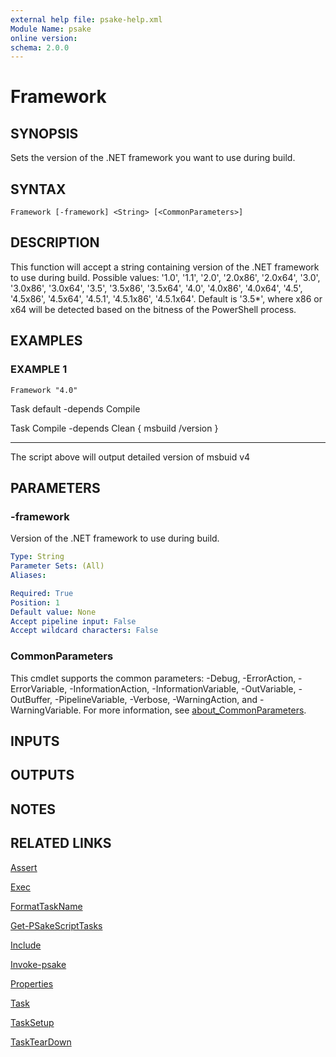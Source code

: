 ```yaml
---
external help file: psake-help.xml
Module Name: psake
online version:
schema: 2.0.0
---
```


# Framework

## SYNOPSIS
Sets the version of the .NET framework you want to use during build.

## SYNTAX

```
Framework [-framework] <String> [<CommonParameters>]
```

## DESCRIPTION
This function will accept a string containing version of the .NET framework to use during build.
Possible values: '1.0', '1.1', '2.0', '2.0x86', '2.0x64', '3.0', '3.0x86', '3.0x64', '3.5', '3.5x86', '3.5x64', '4.0', '4.0x86', '4.0x64', '4.5', '4.5x86', '4.5x64', '4.5.1', '4.5.1x86', '4.5.1x64'.
Default is '3.5*', where x86 or x64 will be detected based on the bitness of the PowerShell process.

## EXAMPLES

### EXAMPLE 1
```
Framework "4.0"
```

Task default -depends Compile

Task Compile -depends Clean {
    msbuild /version
}

-----------
The script above will output detailed version of msbuid v4

## PARAMETERS

### -framework
Version of the .NET framework to use during build.

```yaml
Type: String
Parameter Sets: (All)
Aliases:

Required: True
Position: 1
Default value: None
Accept pipeline input: False
Accept wildcard characters: False
```

### CommonParameters
This cmdlet supports the common parameters: -Debug, -ErrorAction, -ErrorVariable, -InformationAction, -InformationVariable, -OutVariable, -OutBuffer, -PipelineVariable, -Verbose, -WarningAction, and -WarningVariable. For more information, see [about_CommonParameters](http://go.microsoft.com/fwlink/?LinkID=113216).

## INPUTS

## OUTPUTS

## NOTES

## RELATED LINKS

[Assert]()

[Exec]()

[FormatTaskName]()

[Get-PSakeScriptTasks]()

[Include]()

[Invoke-psake]()

[Properties]()

[Task]()

[TaskSetup]()

[TaskTearDown]()

